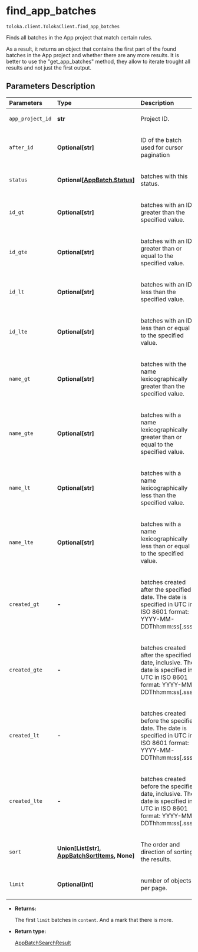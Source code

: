 # find_app_batches
`toloka.client.TolokaClient.find_app_batches`

Finds all batches in the App project that match certain rules.


As a result, it returns an object that contains the first part of the found batches in the App project
and whether there are any more results.
It is better to use the "get_app_batches" method, they allow to iterate trought all results
and not just the first output.

## Parameters Description

| Parameters | Type | Description |
| :----------| :----| :-----------|
`app_project_id`|**str**|<p>Project ID.</p>
`after_id`|**Optional\[str\]**|<p>ID of the batch used for cursor pagination</p>
`status`|**Optional\[[AppBatch.Status](toloka.client.app.AppBatch.Status.md)\]**|<p>batches with this status.</p>
`id_gt`|**Optional\[str\]**|<p>batches with an ID greater than the specified value.</p>
`id_gte`|**Optional\[str\]**|<p>batches with an ID greater than or equal to the specified value.</p>
`id_lt`|**Optional\[str\]**|<p>batches with an ID less than the specified value.</p>
`id_lte`|**Optional\[str\]**|<p>batches with an ID less than or equal to the specified value.</p>
`name_gt`|**Optional\[str\]**|<p>batches with the name lexicographically greater than the specified value.</p>
`name_gte`|**Optional\[str\]**|<p>batches with a name lexicographically greater than or equal to the specified value.</p>
`name_lt`|**Optional\[str\]**|<p>batches with a name lexicographically less than the specified value.</p>
`name_lte`|**Optional\[str\]**|<p>batches with a name lexicographically less than or equal to the specified value.</p>
`created_gt`|**-**|<p>batches created after the specified date. The date is specified in UTC in ISO 8601 format: YYYY-MM-DDThh:mm:ss[.sss].</p>
`created_gte`|**-**|<p>batches created after the specified date, inclusive. The date is specified in UTC in ISO 8601 format: YYYY-MM-DDThh:mm:ss[.sss].</p>
`created_lt`|**-**|<p>batches created before the specified date. The date is specified in UTC in ISO 8601 format: YYYY-MM-DDThh:mm:ss[.sss].</p>
`created_lte`|**-**|<p>batches created before the specified date, inclusive. The date is specified in UTC in ISO 8601 format: YYYY-MM-DDThh:mm:ss[.sss].</p>
`sort`|**Union\[List\[str\], [AppBatchSortItems](toloka.client.search_requests.AppBatchSortItems.md), None\]**|<p>The order and direction of sorting the results.</p>
`limit`|**Optional\[int\]**|<p>number of objects per page.</p>

* **Returns:**

  The first `limit` batches in `content`. And a mark that there is more.

* **Return type:**

  [AppBatchSearchResult](toloka.client.search_results.AppBatchSearchResult.md)
